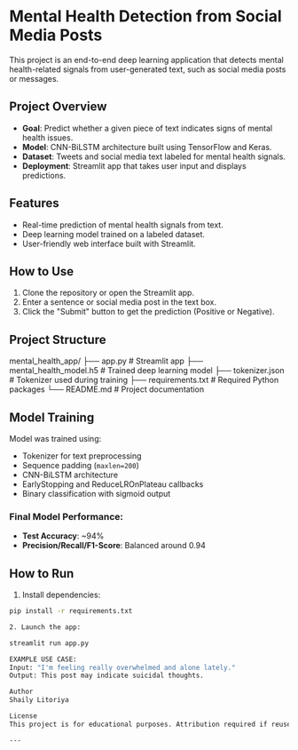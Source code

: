 # Mental Health Detection from Social Media Posts

This project is an end-to-end deep learning application that detects mental health-related signals from user-generated text, such as social media posts or messages.

## Project Overview

- **Goal**: Predict whether a given piece of text indicates signs of mental health issues.
- **Model**: CNN-BiLSTM architecture built using TensorFlow and Keras.
- **Dataset**: Tweets and social media text labeled for mental health signals.
- **Deployment**: Streamlit app that takes user input and displays predictions.

## Features

- Real-time prediction of mental health signals from text.
- Deep learning model trained on a labeled dataset.
- User-friendly web interface built with Streamlit.

## How to Use

1. Clone the repository or open the Streamlit app.
2. Enter a sentence or social media post in the text box.
3. Click the "Submit" button to get the prediction (Positive or Negative).

## Project Structure

mental_health_app/
├── app.py # Streamlit app
├── mental_health_model.h5 # Trained deep learning model
├── tokenizer.json # Tokenizer used during training
├── requirements.txt # Required Python packages
└── README.md # Project documentation


##  Model Training

Model was trained using:
- Tokenizer for text preprocessing
- Sequence padding (`maxlen=200`)
- CNN-BiLSTM architecture
- EarlyStopping and ReduceLROnPlateau callbacks
- Binary classification with sigmoid output

### Final Model Performance:
- **Test Accuracy**: ~94%
- **Precision/Recall/F1-Score**: Balanced around 0.94

## How to Run

1. Install dependencies:

```bash
pip install -r requirements.txt

2. Launch the app:

streamlit run app.py

EXAMPLE USE CASE:
Input: "I'm feeling really overwhelmed and alone lately."
Output: This post may indicate suicidal thoughts.

Author
Shaily Litoriya

License
This project is for educational purposes. Attribution required if reused.

---